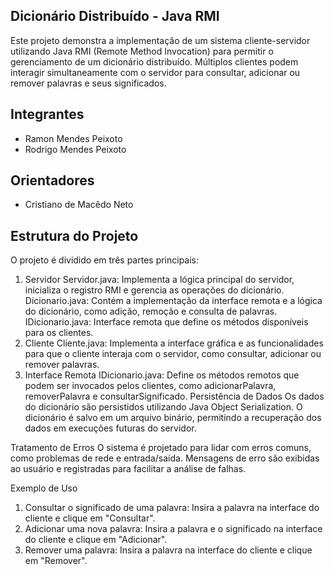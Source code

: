 ## Dicionário Distribuído - Java RMI
Este projeto demonstra a implementação de um sistema cliente-servidor utilizando Java RMI (Remote Method Invocation) para permitir o gerenciamento de um dicionário distribuído. Múltiplos clientes podem interagir simultaneamente com o servidor para consultar, adicionar ou remover palavras e seus significados.

## Integrantes
* Ramon Mendes Peixoto
* Rodrigo Mendes Peixoto

## Orientadores
* Cristiano de Macêdo Neto

## Estrutura do Projeto
O projeto é dividido em três partes principais:

1. Servidor
Servidor.java: Implementa a lógica principal do servidor, inicializa o registro RMI e gerencia as operações do dicionário.
Dicionario.java: Contém a implementação da interface remota e a lógica do dicionário, como adição, remoção e consulta de palavras.
IDicionario.java: Interface remota que define os métodos disponíveis para os clientes.
2. Cliente
Cliente.java: Implementa a interface gráfica e as funcionalidades para que o cliente interaja com o servidor, como consultar, adicionar ou remover palavras.
3. Interface Remota
IDicionario.java: Define os métodos remotos que podem ser invocados pelos clientes, como adicionarPalavra, removerPalavra e consultarSignificado.
Persistência de Dados
Os dados do dicionário são persistidos utilizando Java Object Serialization. O dicionário é salvo em um arquivo binário, permitindo a recuperação dos dados em execuções futuras do servidor.

Tratamento de Erros
O sistema é projetado para lidar com erros comuns, como problemas de rede e entrada/saída. Mensagens de erro são exibidas ao usuário e registradas para facilitar a análise de falhas.

Exemplo de Uso
1. Consultar o significado de uma palavra:
Insira a palavra na interface do cliente e clique em "Consultar".
2. Adicionar uma nova palavra:
Insira a palavra e o significado na interface do cliente e clique em "Adicionar".
3. Remover uma palavra:
Insira a palavra na interface do cliente e clique em "Remover".
